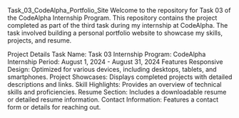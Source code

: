 Task_03_CodeAlpha_Portfolio_Site
Welcome to the repository for Task 03 of the CodeAlpha Internship Program. This repository contains the project completed as part of the third task during my internship at CodeAlpha. The task involved building a personal portfolio website to showcase my skills, projects, and resume.

Project Details
Task Name: Task 03
Internship Program: CodeAlpha
Internship Period: August 1, 2024 - August 31, 2024
Features
Responsive Design: Optimized for various devices, including desktops, tablets, and smartphones.
Project Showcases: Displays completed projects with detailed descriptions and links.
Skill Highlights: Provides an overview of technical skills and proficiencies.
Resume Section: Includes a downloadable resume or detailed resume information.
Contact Information: Features a contact form or details for reaching out.

